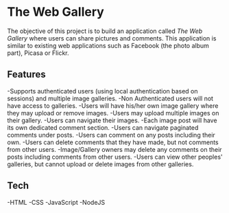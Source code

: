 # The Web Gallery

The objective of this project is to build an application called *The Web Gallery* where users can share pictures and comments. This application is similar to existing web applications such as Facebook (the photo album part), Picasa or Flickr. 

## Features

-Supports authenticated users (using local authentication based on sessions) and multiple image galleries.
-Non Authenticated users will not have access to galleries.
-Users will have his/her own image gallery where they may upload or remove images. 
-Users may upload multiple images on their gallery.
-Users can navigate their images.
-Each image post will have its own dedicated comment section.
-Users can navigate paginated comments under posts.
-Users can comment on any posts including their own.
-Users can delete comments that they have made, but not comments from other users.
-Image/Gallery owners may delete any comments on their posts including comments from other users.
-Users can view other peoples' galleries, but cannot upload or delete images from other galleries.  

## Tech

-HTML
-CSS
-JavaScript
-NodeJS



  










